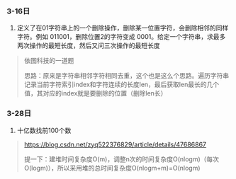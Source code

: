 ### 3-16日

1. 定义了在01字符串上的一个删除操作，删除某一位置字符，会删除相邻的同样字符。例如 011001，删除位置2的字符变成 0001。给定一个字符串，求最多两次操作的最短长度，然后又问三次操作的最短长度

> 依图科技的一道题
>
> 思路：原来是字符串相邻字符相同去重，这个也是这么个思路。遍历字符串记录当前字符索引index和字符连续的长度len，最后获取len最长的几个值，其对应的index就是要删除的位置（删除len长）

### 3-28日

1. 十亿数找前100个数

> <https://blog.csdn.net/zyq522376829/article/details/47686867>
>
> 提一下：建堆时间复杂度O(m)，调整n次的时间复杂度O(nlogm)（每次O(logm)），所以采用堆的总时间复杂度O(nlogm+m)=O(nlogm)